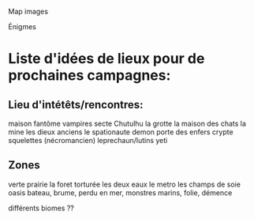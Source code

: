Map images

Énigmes

# Liste d'idées de lieux pour de prochaines campagnes:

## Lieu d'intétêts/rencontres:

maison fantôme
vampires
secte Chutulhu
la grotte
la maison des chats
la mine
les dieux anciens
le spationaute
demon porte des enfers
crypte squelettes (nécromancien)
leprechaun/lutins
yeti

## Zones

verte prairie
la foret torturée
les deux eaux
le metro
les champs de soie
oasis
bateau, brume, perdu en mer, monstres marins, folie, démence

différents biomes ??

